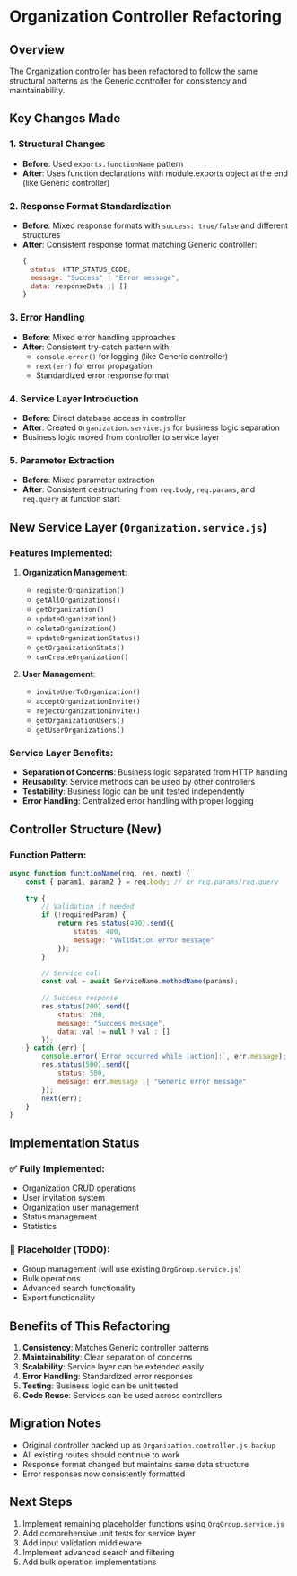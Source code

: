 # Organization Controller Refactoring

## Overview
The Organization controller has been refactored to follow the same structural patterns as the Generic controller for consistency and maintainability.

## Key Changes Made

### 1. **Structural Changes**
- **Before**: Used `exports.functionName` pattern
- **After**: Uses function declarations with module.exports object at the end (like Generic controller)

### 2. **Response Format Standardization**
- **Before**: Mixed response formats with `success: true/false` and different structures
- **After**: Consistent response format matching Generic controller:
  ```javascript
  {
    status: HTTP_STATUS_CODE,
    message: "Success" | "Error message",
    data: responseData || []
  }
  ```

### 3. **Error Handling**
- **Before**: Mixed error handling approaches
- **After**: Consistent try-catch pattern with:
  - `console.error()` for logging (like Generic controller)
  - `next(err)` for error propagation
  - Standardized error response format

### 4. **Service Layer Introduction**
- **Before**: Direct database access in controller
- **After**: Created `Organization.service.js` for business logic separation
- Business logic moved from controller to service layer

### 5. **Parameter Extraction**
- **Before**: Mixed parameter extraction
- **After**: Consistent destructuring from `req.body`, `req.params`, and `req.query` at function start

## New Service Layer (`Organization.service.js`)

### Features Implemented:
1. **Organization Management**:
   - `registerOrganization()`
   - `getAllOrganizations()`
   - `getOrganization()`
   - `updateOrganization()`
   - `deleteOrganization()`
   - `updateOrganizationStatus()`
   - `getOrganizationStats()`
   - `canCreateOrganization()`

2. **User Management**:
   - `inviteUserToOrganization()`
   - `acceptOrganizationInvite()`
   - `rejectOrganizationInvite()`
   - `getOrganizationUsers()`
   - `getUserOrganizations()`

### Service Layer Benefits:
- **Separation of Concerns**: Business logic separated from HTTP handling
- **Reusability**: Service methods can be used by other controllers
- **Testability**: Business logic can be unit tested independently
- **Error Handling**: Centralized error handling with proper logging

## Controller Structure (New)

### Function Pattern:
```javascript
async function functionName(req, res, next) {
    const { param1, param2 } = req.body; // or req.params/req.query
    
    try {
        // Validation if needed
        if (!requiredParam) {
            return res.status(400).send({
                status: 400,
                message: "Validation error message"
            });
        }

        // Service call
        const val = await ServiceName.methodName(params);
        
        // Success response
        res.status(200).send({
            status: 200,
            message: "Success message",
            data: val != null ? val : []
        });
    } catch (err) {
        console.error(`Error occurred while [action]:`, err.message);
        res.status(500).send({
            status: 500,
            message: err.message || "Generic error message"
        });
        next(err);
    }
}
```

## Implementation Status

### ✅ Fully Implemented:
- Organization CRUD operations
- User invitation system
- Organization user management
- Status management
- Statistics

### 🔄 Placeholder (TODO):
- Group management (will use existing `OrgGroup.service.js`)
- Bulk operations
- Advanced search functionality
- Export functionality

## Benefits of This Refactoring

1. **Consistency**: Matches Generic controller patterns
2. **Maintainability**: Clear separation of concerns
3. **Scalability**: Service layer can be extended easily
4. **Error Handling**: Standardized error responses
5. **Testing**: Business logic can be unit tested
6. **Code Reuse**: Services can be used across controllers

## Migration Notes

- Original controller backed up as `Organization.controller.js.backup`
- All existing routes should continue to work
- Response format changed but maintains same data structure
- Error responses now consistently formatted

## Next Steps

1. Implement remaining placeholder functions using `OrgGroup.service.js`
2. Add comprehensive unit tests for service layer
3. Add input validation middleware
4. Implement advanced search and filtering
5. Add bulk operation implementations
